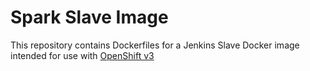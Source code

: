 Spark Slave Image
====================

This repository contains Dockerfiles for a Jenkins Slave Docker image intended for
use with [OpenShift v3](https://github.com/openshift/origin)
